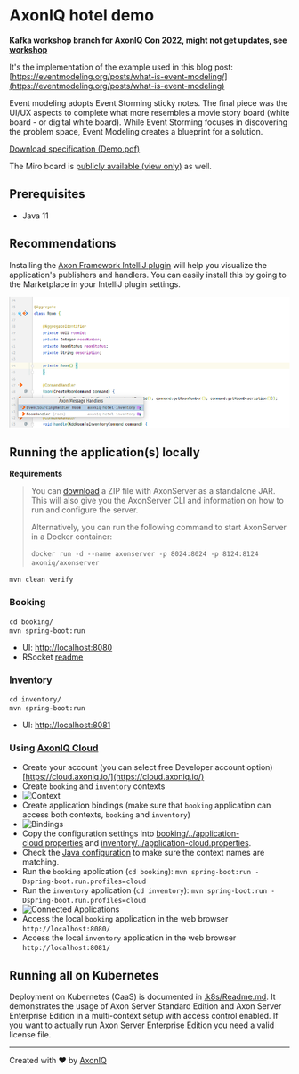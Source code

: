 # AxonIQ hotel demo

**Kafka workshop branch for AxonIQ Con 2022, might not get updates, see [workshop](WORKSHOP.md)**

It's the implementation of the example used in this blog post: [https://eventmodeling.org/posts/what-is-event-modeling/](https://eventmodeling.org/posts/what-is-event-modeling)

Event modeling adopts Event Storming sticky notes. The final piece was the UI/UX aspects to complete what more resembles a movie story board (white board - or digital white board). While Event Storming focuses in discovering the problem space, Event Modeling creates a blueprint for a solution.

[Download specification (Demo.pdf)](Demo.pdf)

The Miro board is [publicly available (view only)](https://miro.com/app/board/o9J_kuZkBh8=/) as well. 

## Prerequisites

- Java 11

## Recommendations
Installing the [Axon Framework IntelliJ plugin](https://plugins.jetbrains.com/plugin/18628-axon-framework) will help you visualize the application's publishers and handlers. 
You can easily install this by going to the Marketplace in your IntelliJ plugin settings. 

![Intellij Plugin Screenshot](.assets/IntellijPlugin.png)

## Running the application(s) locally

**Requirements**

> You can [download](https://download.axoniq.io/axonserver/AxonServer.zip) a ZIP file with AxonServer as a standalone JAR. This will also give you the AxonServer CLI and information on how to run and configure the server.
>
> Alternatively, you can run the following command to start AxonServer in a Docker container:
>
> ```
> docker run -d --name axonserver -p 8024:8024 -p 8124:8124 axoniq/axonserver
> ```

```shell script
mvn clean verify
```

### Booking

```shell script
cd booking/
mvn spring-boot:run
```

- UI: [http://localhost:8080](http://localhost:8080)
- RSocket [readme](booking/README.md)

### Inventory

```shell script
cd inventory/
mvn spring-boot:run
```

- UI: [http://localhost:8081](http://localhost:8081)

### Using [AxonIQ Cloud](https://cloud.axoniq.io/)

- Create your account (you can select free Developer account option) [https://cloud.axoniq.io/](https://cloud.axoniq.io/)
- Create `booking` and `inventory` contexts
- ![Context](.assets/AxonServerCloudContext.png)
- Create application bindings (make sure that `booking` application can access both contexts, `booking` and `inventory`)
- ![Bindings](.assets/AppBindings.png)
- Copy the configuration settings into [booking/../application-cloud.properties](booking/src/main/resources/application-cloud.properties) and [inventory/../application-cloud.properties](inventory/src/main/resources/application-cloud.properties).
- Check the [Java configuration](booking/src/main/java/io/axoniq/demo/hotel/booking/command/config/BookingCommandCloudConfiguration.java) to make sure the context names are matching.
- Run the `booking` application (`cd booking`): `mvn spring-boot:run -Dspring-boot.run.profiles=cloud`
- Run the `inventory` application (`cd inventory`): `mvn spring-boot:run -Dspring-boot.run.profiles=cloud`
- ![Connected Applications](.assets/ConnectedApps.png)
- Access the local `booking` application in the web browser `http://localhost:8080/`
- Access the local `inventory` application in the web browser `http://localhost:8081/`

## Running all on Kubernetes

Deployment on Kubernetes (CaaS) is documented in [.k8s/Readme.md](./.k8s/README.md).
It demonstrates the usage of Axon Server Standard Edition and Axon Server Enterprise Edition in a multi-context setup with access control enabled. If you want to actually run Axon Server Enterprise Edition you need a valid license file.

---

Created with :heart: by [AxonIQ](http://axoniq.io)

[axon]: https://axoniq.io/
